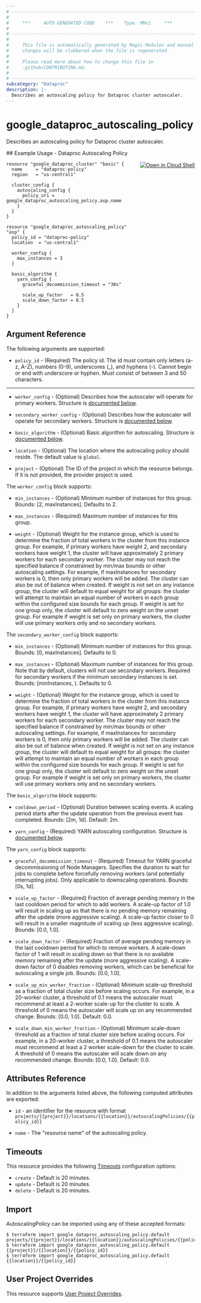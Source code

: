 ```yaml
---
# ----------------------------------------------------------------------------
#
#     ***     AUTO GENERATED CODE    ***    Type: MMv1     ***
#
# ----------------------------------------------------------------------------
#
#     This file is automatically generated by Magic Modules and manual
#     changes will be clobbered when the file is regenerated.
#
#     Please read more about how to change this file in
#     .github/CONTRIBUTING.md.
#
# ----------------------------------------------------------------------------
subcategory: "Dataproc"
description: |-
  Describes an autoscaling policy for Dataproc cluster autoscaler.
---
```


# google\_dataproc\_autoscaling\_policy

Describes an autoscaling policy for Dataproc cluster autoscaler.



<div class = "oics-button" style="float: right; margin: 0 0 -15px">
  <a href="https://console.cloud.google.com/cloudshell/open?cloudshell_git_repo=https%3A%2F%2Fgithub.com%2Fterraform-google-modules%2Fdocs-examples.git&cloudshell_working_dir=dataproc_autoscaling_policy&cloudshell_image=gcr.io%2Fcloudshell-images%2Fcloudshell%3Alatest&open_in_editor=main.tf&cloudshell_print=.%2Fmotd&cloudshell_tutorial=.%2Ftutorial.md" target="_blank">
    <img alt="Open in Cloud Shell" src="//gstatic.com/cloudssh/images/open-btn.svg" style="max-height: 44px; margin: 32px auto; max-width: 100%;">
  </a>
</div>
## Example Usage - Dataproc Autoscaling Policy


```hcl
resource "google_dataproc_cluster" "basic" {
  name     = "dataproc-policy"
  region   = "us-central1"

  cluster_config {
    autoscaling_config {
      policy_uri = google_dataproc_autoscaling_policy.asp.name
    }
  }
}

resource "google_dataproc_autoscaling_policy" "asp" {
  policy_id = "dataproc-policy"
  location  = "us-central1"

  worker_config {
    max_instances = 3
  }

  basic_algorithm {
    yarn_config {
      graceful_decommission_timeout = "30s"

      scale_up_factor   = 0.5
      scale_down_factor = 0.5
    }
  }
}
```

## Argument Reference

The following arguments are supported:


* `policy_id` -
  (Required)
  The policy id. The id must contain only letters (a-z, A-Z), numbers (0-9), underscores (_),
  and hyphens (-). Cannot begin or end with underscore or hyphen. Must consist of between
  3 and 50 characters.


- - -


* `worker_config` -
  (Optional)
  Describes how the autoscaler will operate for primary workers.
  Structure is [documented below](#nested_worker_config).

* `secondary_worker_config` -
  (Optional)
  Describes how the autoscaler will operate for secondary workers.
  Structure is [documented below](#nested_secondary_worker_config).

* `basic_algorithm` -
  (Optional)
  Basic algorithm for autoscaling.
  Structure is [documented below](#nested_basic_algorithm).

* `location` -
  (Optional)
  The  location where the autoscaling policy should reside.
  The default value is `global`.

* `project` - (Optional) The ID of the project in which the resource belongs.
    If it is not provided, the provider project is used.


<a name="nested_worker_config"></a>The `worker_config` block supports:

* `min_instances` -
  (Optional)
  Minimum number of instances for this group. Bounds: [2, maxInstances]. Defaults to 2.

* `max_instances` -
  (Required)
  Maximum number of instances for this group.

* `weight` -
  (Optional)
  Weight for the instance group, which is used to determine the fraction of total workers
  in the cluster from this instance group. For example, if primary workers have weight 2,
  and secondary workers have weight 1, the cluster will have approximately 2 primary workers
  for each secondary worker.
  The cluster may not reach the specified balance if constrained by min/max bounds or other
  autoscaling settings. For example, if maxInstances for secondary workers is 0, then only
  primary workers will be added. The cluster can also be out of balance when created.
  If weight is not set on any instance group, the cluster will default to equal weight for
  all groups: the cluster will attempt to maintain an equal number of workers in each group
  within the configured size bounds for each group. If weight is set for one group only,
  the cluster will default to zero weight on the unset group. For example if weight is set
  only on primary workers, the cluster will use primary workers only and no secondary workers.

<a name="nested_secondary_worker_config"></a>The `secondary_worker_config` block supports:

* `min_instances` -
  (Optional)
  Minimum number of instances for this group. Bounds: [0, maxInstances]. Defaults to 0.

* `max_instances` -
  (Optional)
  Maximum number of instances for this group. Note that by default, clusters will not use
  secondary workers. Required for secondary workers if the minimum secondary instances is set.
  Bounds: [minInstances, ). Defaults to 0.

* `weight` -
  (Optional)
  Weight for the instance group, which is used to determine the fraction of total workers
  in the cluster from this instance group. For example, if primary workers have weight 2,
  and secondary workers have weight 1, the cluster will have approximately 2 primary workers
  for each secondary worker.
  The cluster may not reach the specified balance if constrained by min/max bounds or other
  autoscaling settings. For example, if maxInstances for secondary workers is 0, then only
  primary workers will be added. The cluster can also be out of balance when created.
  If weight is not set on any instance group, the cluster will default to equal weight for
  all groups: the cluster will attempt to maintain an equal number of workers in each group
  within the configured size bounds for each group. If weight is set for one group only,
  the cluster will default to zero weight on the unset group. For example if weight is set
  only on primary workers, the cluster will use primary workers only and no secondary workers.

<a name="nested_basic_algorithm"></a>The `basic_algorithm` block supports:

* `cooldown_period` -
  (Optional)
  Duration between scaling events. A scaling period starts after the
  update operation from the previous event has completed.
  Bounds: [2m, 1d]. Default: 2m.

* `yarn_config` -
  (Required)
  YARN autoscaling configuration.
  Structure is [documented below](#nested_yarn_config).


<a name="nested_yarn_config"></a>The `yarn_config` block supports:

* `graceful_decommission_timeout` -
  (Required)
  Timeout for YARN graceful decommissioning of Node Managers. Specifies the
  duration to wait for jobs to complete before forcefully removing workers
  (and potentially interrupting jobs). Only applicable to downscaling operations.
  Bounds: [0s, 1d].

* `scale_up_factor` -
  (Required)
  Fraction of average pending memory in the last cooldown period for which to
  add workers. A scale-up factor of 1.0 will result in scaling up so that there
  is no pending memory remaining after the update (more aggressive scaling).
  A scale-up factor closer to 0 will result in a smaller magnitude of scaling up
  (less aggressive scaling).
  Bounds: [0.0, 1.0].

* `scale_down_factor` -
  (Required)
  Fraction of average pending memory in the last cooldown period for which to
  remove workers. A scale-down factor of 1 will result in scaling down so that there
  is no available memory remaining after the update (more aggressive scaling).
  A scale-down factor of 0 disables removing workers, which can be beneficial for
  autoscaling a single job.
  Bounds: [0.0, 1.0].

* `scale_up_min_worker_fraction` -
  (Optional)
  Minimum scale-up threshold as a fraction of total cluster size before scaling
  occurs. For example, in a 20-worker cluster, a threshold of 0.1 means the autoscaler
  must recommend at least a 2-worker scale-up for the cluster to scale. A threshold of
  0 means the autoscaler will scale up on any recommended change.
  Bounds: [0.0, 1.0]. Default: 0.0.

* `scale_down_min_worker_fraction` -
  (Optional)
  Minimum scale-down threshold as a fraction of total cluster size before scaling occurs.
  For example, in a 20-worker cluster, a threshold of 0.1 means the autoscaler must
  recommend at least a 2 worker scale-down for the cluster to scale. A threshold of 0
  means the autoscaler will scale down on any recommended change.
  Bounds: [0.0, 1.0]. Default: 0.0.

## Attributes Reference

In addition to the arguments listed above, the following computed attributes are exported:

* `id` - an identifier for the resource with format `projects/{{project}}/locations/{{location}}/autoscalingPolicies/{{policy_id}}`

* `name` -
  The "resource name" of the autoscaling policy.


## Timeouts

This resource provides the following
[Timeouts](https://developer.hashicorp.com/terraform/plugin/sdkv2/resources/retries-and-customizable-timeouts) configuration options:

- `create` - Default is 20 minutes.
- `update` - Default is 20 minutes.
- `delete` - Default is 20 minutes.

## Import


AutoscalingPolicy can be imported using any of these accepted formats:

```
$ terraform import google_dataproc_autoscaling_policy.default projects/{{project}}/locations/{{location}}/autoscalingPolicies/{{policy_id}}
$ terraform import google_dataproc_autoscaling_policy.default {{project}}/{{location}}/{{policy_id}}
$ terraform import google_dataproc_autoscaling_policy.default {{location}}/{{policy_id}}
```

## User Project Overrides

This resource supports [User Project Overrides](https://registry.terraform.io/providers/hashicorp/google/latest/docs/guides/provider_reference#user_project_override).
